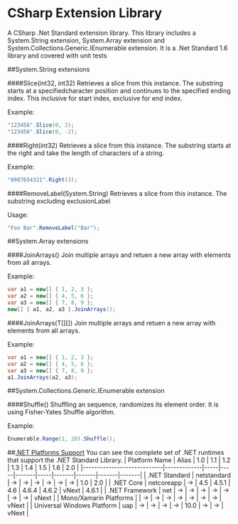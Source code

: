 # CSharp Extension Library
A CSharp .Net Standard extension library.
This library includes a System.String extension, System.Array extension and System.Collections.Generic.IEnumerable extension.
It is a .Net Standard 1.6 library and covered with unit tests

##System.String extensions

####Slice(int32, int32)
Retrieves a slice from this instance. The substring starts at a specifiedcharacter position and continues to the specified ending index. This inclusive for start index, exclusive for end index.

Example:
```csharp
"123456".Slice(0, 2);
"123456".Slice(0, -2);
```

####Right(int32)
Retrieves a slice from this instance. The substring starts at the right and take the length of characters of a string.

Example:
```csharp
"0987654321".Right(3);
```

####RemoveLabel(System.String)
Retrieves a slice from this instance. The substring excluding exclusionLabel

Usage:
```csharp
"Foo Bar".RemoveLabel("Bar");
```

##System.Array extensions

####JoinArrays()
Join multiple arrays and retuen a new array with elements from all arrays.

Example:
```csharp
var a1 = new[] { 1, 2, 3 };
var a2 = new[] { 4, 5, 6 };
var a3 = new[] { 7, 8, 9 };
new[] { a1, a2, a3 }.JoinArrays();
```

####JoinArrays(T[][])
Join multiple arrays and retuen a new array with elements from all arrays.

Example:
```csharp
var a1 = new[] { 1, 2, 3 };
var a2 = new[] { 4, 5, 6 };
var a3 = new[] { 7, 8, 9 };
a1.JoinArrays(a2, a3);
```

##System.Collections.Generic.IEnumerable extension

####Shuffle()
Shuffling an sequence, randomizes its element order. It is using Fisher-Yates Shuffle algorithm.

Example:
```csharp
Enumerable.Range(1, 20).Shuffle();
```

##[.NET Platforms Support](https://docs.microsoft.com/en-us/dotnet/articles/standard/library ".NET Platforms Support")
You can see the complete set of .NET runtimes that support the .NET Standard Library.
| Platform Name              | Alias       | 1.0 | 1.1 | 1.2   | 1.3 | 1.4   | 1.5   | 1.6   | 2.0   |
|----------------------------|-------------|-----|-----|-------|-----|-------|-------|-------|-------|
| .NET Standard              | netstandard | →   | →   | →     | →   | →     | →     | 1.0   | 2.0   |
| .NET Core                  | netcoreapp  | →   | 4.5 | 4.5.1 | 4.6 | 4.6.4 | 4.6.2 | vNext | 4.6.1 |
| .NET Framework             | net         | →   | →   | →     | →   | →     | →     | →     | vNext |
| Mono/Xamarin Platforms     |             | →   | →   | →     | →   | →     | →     | →     | vNext |
| Universal Windows Platform | uap         | →   | →   | →     | →   | 10.0  | →     | →     | vNext |